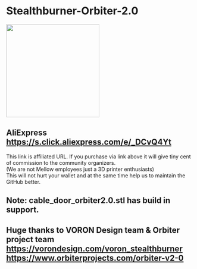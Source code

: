 # Stealthburner-Orbiter-2.0  
<img src="https://github.com/Mellow-3D/Stealthburner-Orbiter-2.0/assets/41975091/e97ab168-39f4-4116-948b-2dbccc5f37cb" width="250">  

  
AliExpress  
https://s.click.aliexpress.com/e/_DCvQ4Yt  
----------

This link is affiliated URL. If you purchase via link above it will give tiny cent of commission to the community organizers.  
(We are not Mellow employees just a 3D printer enthusiasts)  
This will not hurt your wallet and at the same time help us to maintain the GitHub better.  

Note:
cable_door_orbiter2.0.stl has build in support.  
-------------------------------------------------  
Huge thanks to VORON Design team & Orbiter project team  
https://vorondesign.com/voron_stealthburner  
https://www.orbiterprojects.com/orbiter-v2-0
-------------------------------------------------  
